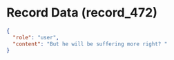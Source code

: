 # Record Data (record_472)

```json
{
  "role": "user",
  "content": "But he will be suffering more right? "
}
```
